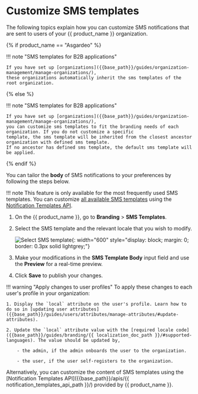# Customize SMS templates

The following topics explain how you can customize SMS notifications that are sent to users of your {{ product_name }} organization.

{% if product_name == "Asgardeo" %}

!!! note "SMS templates for B2B applications"

    If you have set up [organizations]({{base_path}}/guides/organization-management/manage-organizations/),
    these organizations automatically inherit the sms templates of the root organization.

{% else %}

!!! note "SMS templates for B2B applications"

    If you have set up [organizations]({{base_path}}/guides/organization-management/manage-organizations/),
    you can customize sms templates to fit the branding needs of each organization. If you do not customize a specific
    template, the sms template will be inherited from the closest ancestor organization with defined sms template.
    If no ancestor has defined sms template, the default sms template will be applied.

{% endif %}

You can tailor the **body** of SMS notifications to your preferences by following the steps below.

!!! note
    This feature is only available for the most frequently used SMS templates. You can customize [all available SMS templates]({{base_path}}/references/sms-templates/) using the [Notification Templates API]({{base_path}}/apis/notification-templates/).

1. On the {{ product_name }}, go to **Branding** > **SMS Templates**.
2. Select the SMS template and the relevant locale that you wish to modify.

    ![Select SMS template]({{base_path}}/assets/img/guides/branding/select-sms-template.png){: width="600" style="display: block; margin: 0; border: 0.3px solid lightgrey;"}

3. Make your modifications in the **SMS Template Body** input field and use the **Preview** for a real-time preview.

4. Click **Save** to publish your changes.

!!! warning "Apply changes to user profiles"
    To apply these changes to each user's profile in your organization:

    1. Display the `local` attribute on the user's profile. Learn how to do so in [updating user attributes]({{base_path}}/guides/users/attributes/manage-attributes/#update-attributes).

    2. Update the `local` attribute value with the [required locale code]({{base_path}}/guides/branding/{{ localization_doc_path }}/#supported-languages). The value should be updated by,

        - the admin, if the admin onboards the user to the organization.

        - the user, if the user self-registers to the organization.

Alternatively, you can customize the content of SMS templates using the [Notification Templates API]({{base_path}}/apis/{{ notification_templates_api_path }}/) provided by {{ product_name }}.
